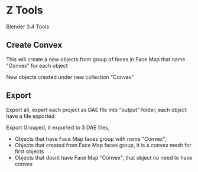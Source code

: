 # Z Tools

Blender 3.4 Tools

## Create Convex

This will create a new objects from group of faces in Face Map that name "Convex" for each object

New objects created under new collection "Convex"

## Export

Export all, expert each project as DAE file into "output" folder, each object have a file exported

Export Grouped, it exported to 3 DAE files,

* Objects that have Face Map faces group with name "Convex",
* Objects that created from Face Map faces group, it is a convex mesh for first objects
* Objects that dosnt have Face Map "Convex", that object no need to have convex
